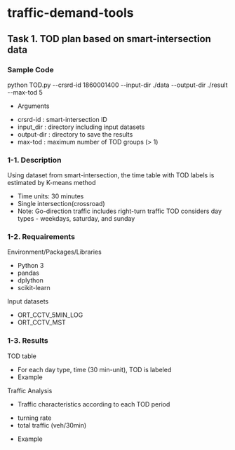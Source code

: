 # traffic-demand-tools
## Task 1. TOD plan based on smart-intersection data
### Sample Code
python TOD.py --crsrd-id 1860001400 --input-dir ./data --output-dir ./result --max-tod 5
- Arguments
* crsrd-id : smart-intersection ID
* input_dir : directory including input datasets
* output-dir : directory to save the results
* max-tod : maximum number of TOD groups (> 1)

### 1-1. Description
Using dataset from smart-intersection, the time table with TOD labels is estimated by K-means method
- Time units: 30 minutes
- Single intersection(crossroad)
- Note: Go-direction traffic includes right-turn traffic
        TOD considers day types - weekdays, saturday, and sunday

### 1-2. Requairements
Environment/Packages/Libraries
* Python 3
* pandas
* dplython
* scikit-learn

Input datasets
* ORT_CCTV_5MIN_LOG
* ORT_CCTV_MST

### 1-3. Results
TOD table
* For each day type, time (30 min-unit), TOD is labeled
* Example

Traffic Analysis
* Traffic characteristics according to each TOD period
- turning rate
- total traffic (veh/30min)
* Example
